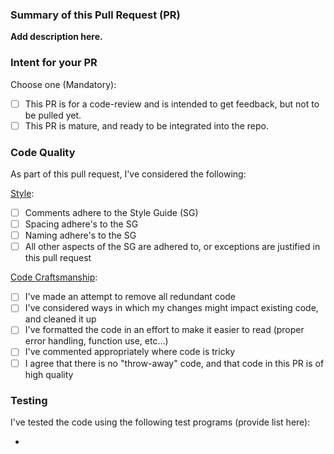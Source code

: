 ### Summary of this Pull Request (PR)

**Add description here.**

### Intent for your PR

Choose one (Mandatory):

- [ ] This PR is for a code-review and is intended to get feedback, but not to be pulled yet.
- [ ] This PR is mature, and ready to be integrated into the repo.

### Code Quality

As part of this pull request, I've considered the following:

[Style](https://github.com/gparmer/composite/raw/ppos/doc/style_guide/composite_coding_style.pdf):

- [ ] Comments adhere to the Style Guide (SG)
- [ ] Spacing adhere's to the SG
- [ ] Naming adhere's to the SG
- [ ] All other aspects of the SG are adhered to, or exceptions are justified in this pull request

[Code Craftsmanship](http://www2.seas.gwu.edu/~gparmer/posts/2016-03-07-code-craftsmanship.html):

- [ ] I've made an attempt to remove all redundant code
- [ ] I've considered ways in which my changes might impact existing code, and cleaned it up
- [ ] I've formatted the code in an effort to make it easier to read (proper error handling, function use, etc...)
- [ ] I've commented appropriately where code is tricky
- [ ] I agree that there is no "throw-away" code, and that code in this PR is of high quality

### Testing

I've tested the code using the following test programs (provide list here):

-
